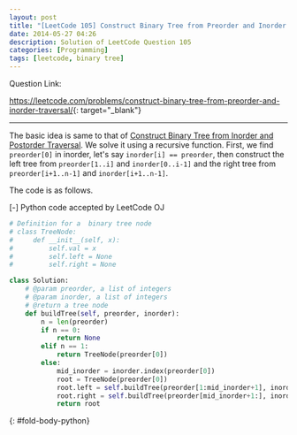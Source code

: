 ```yaml
---
layout: post
title: "[LeetCode 105] Construct Binary Tree from Preorder and Inorder Traversal"
date: 2014-05-27 04:26
description: Solution of LeetCode Question 105
categories: [Programming]
tags: [leetcode, binary tree]
---
```


Question Link:

<https://leetcode.com/problems/construct-binary-tree-from-preorder-and-inorder-traversal/>{: target="_blank"}

---

The basic idea is same to that of [Construct Binary Tree from Inorder and Postorder Traversal](/2014/05/27/leetcode106-construct-binary-tree-from-inorder-and-postorder-traversal/).
We solve it using a recursive function.
First, we find `preorder[0]` in inorder, let's say `inorder[i] == preorder`,
then construct the left tree from `preorder[1..i]` and `inorder[0..i-1]`
and the right tree from `preorder[i+1..n-1]` and `inorder[i+1..n-1]`.

The code is as follows.

<div class="code-title">
<span class="code-fold" id="fold-btn-python" onclick="$use('fold-body-python', 'fold-btn-python')">[-]</span>
Python code accepted by LeetCode OJ
</div>

~~~ python
# Definition for a  binary tree node
# class TreeNode:
#     def __init__(self, x):
#         self.val = x
#         self.left = None
#         self.right = None

class Solution:
    # @param preorder, a list of integers
    # @param inorder, a list of integers
    # @return a tree node
    def buildTree(self, preorder, inorder):
        n = len(preorder)
        if n == 0:
            return None
        elif n == 1:
            return TreeNode(preorder[0])
        else:
            mid_inorder = inorder.index(preorder[0])
            root = TreeNode(preorder[0])
            root.left = self.buildTree(preorder[1:mid_inorder+1], inorder[:mid_inorder])
            root.right = self.buildTree(preorder[mid_inorder+1:], inorder[mid_inorder+1:])
            return root
~~~
{: #fold-body-python}
